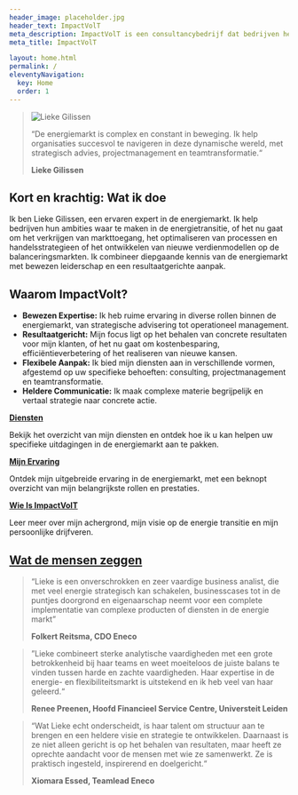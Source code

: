 ```yaml
---
header_image: placeholder.jpg
header_text: ImpactVolT
meta_description: ImpactVolT is een consultancybedrijf dat bedrijven helpt bij het realiseren van hun ambities in de energietransitie.
meta_title: ImpactVolT

layout: home.html
permalink: /
eleventyNavigation:
  key: Home
  order: 1
---
```


<blockquote class="impactvolt-quote-block">
    <div class="flow-image-wrapper">
        <img
            src="/images/profiel-1-1024x683.jpg"
            alt="Lieke Gilissen"
            loading="lazy" decoding="async"
         />
    </div>
    <p class="quote-text">
        “De energiemarkt is complex en constant in beweging. Ik help organisaties succesvol te navigeren in deze dynamische wereld, met strategisch advies, projectmanagement en teamtransformatie.“
    </p>
    <p class="attribution">
        <strong>Lieke Gilissen</strong>
    </p>
</blockquote>

## Kort en krachtig: Wat ik doe

Ik ben Lieke Gilissen, een ervaren expert in de energiemarkt. Ik help bedrijven hun ambities waar te maken in de energietransitie, of het nu gaat om het verkrijgen van markttoegang, het optimaliseren van processen en handelsstrategieen of het ontwikkelen van nieuwe verdienmodellen op de balanceringsmarkten. Ik combineer diepgaande kennis van de energiemarkt met bewezen leiderschap en een resultaatgerichte aanpak.

## Waarom ImpactVolt?

* **Bewezen Expertise:** Ik heb ruime ervaring in diverse rollen binnen de energiemarkt, van strategische advisering tot
operationeel management.
* **Resultaatgericht:** Mijn focus ligt op het behalen van concrete resultaten voor mijn klanten, of het nu gaat om
kostenbesparing, efficiëntieverbetering of het realiseren van nieuwe kansen.
* **Flexibele Aanpak:** Ik bied mijn diensten aan in verschillende vormen, afgestemd op uw specifieke behoeften:
consulting, projectmanagement en teamtransformatie.
* **Heldere Communicatie:** Ik maak complexe materie begrijpelijk en vertaal strategie naar concrete actie.

**[<span class="cta-link">Diensten</span>](/diensten)**

Bekijk het overzicht van mijn diensten en ontdek hoe ik u kan helpen uw specifieke uitdagingen in de energiemarkt aan te pakken.

**[<span class="cta-link">Mijn Ervaring</span>](/ervaring)**

Ontdek mijn uitgebreide ervaring in de energiemarkt, met een beknopt overzicht van mijn belangrijkste rollen en prestaties.

**[<span class="cta-link">Wie Is ImpactVolT</span>](/wie-is)**

Leer meer over mijn achergrond, mijn visie op de energie transitie en mijn persoonlijke drijfveren.

## [Wat de mensen zeggen](/reviews) 

> “Lieke is een onverschrokken en zeer vaardige business analist, die met veel energie strategisch kan schakelen, businesscases tot in de puntjes doorgrond en eigenaarschap neemt voor een complete implementatie van complexe producten of diensten in de energie markt”
>
> **Folkert Reitsma, CDO Eneco**

> ”Lieke combineert sterke analytische vaardigheden met een grote betrokkenheid bij haar teams en weet moeiteloos de juiste balans te vinden tussen harde en zachte vaardigheden. Haar expertise in de energie- en flexibiliteitsmarkt is uitstekend en ik heb veel van haar geleerd.“
>
> **Renee Preenen, Hoofd Financieel Service Centre, Universteit Leiden**

> “Wat Lieke echt onderscheidt, is haar talent om structuur aan te brengen en een heldere visie en strategie te ontwikkelen. Daarnaast is ze niet alleen gericht is op het behalen van resultaten, maar heeft ze oprechte aandacht voor de mensen met wie ze samenwerkt. Ze is praktisch ingesteld, inspirerend en doelgericht.“
>
> **Xiomara Essed, Teamlead Eneco**